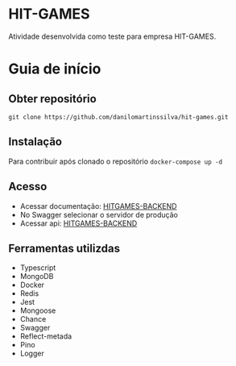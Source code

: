 # HIT-GAMES
Atividade desenvolvida como teste para empresa HIT-GAMES.

# Guia de início
## Obter repositório
```git clone https://github.com/danilomartinssilva/hit-games.git ```
## Instalação
Para contribuir após clonado o repositório
``` docker-compose up -d ```
## Acesso
- Acessar documentação: [HITGAMES-BACKEND](http://164.92.209.125/)
- No Swagger selecionar o servidor de produção
- Acessar api: [HITGAMES-BACKEND](http://164.92.209.125/api/v1)
## Ferramentas utilizdas
- Typescript
- MongoDB
- Docker
- Redis
- Jest
- Mongoose
- Chance
- Swagger
- Reflect-metada
- Pino
- Logger

